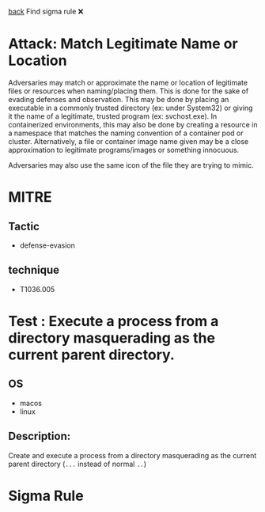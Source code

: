 
[back](../index.md)
Find sigma rule :x: 

# Attack: Match Legitimate Name or Location 

Adversaries may match or approximate the name or location of legitimate files or resources when naming/placing them. This is done for the sake of evading defenses and observation. This may be done by placing an executable in a commonly trusted directory (ex: under System32) or giving it the name of a legitimate, trusted program (ex: svchost.exe). In containerized environments, this may also be done by creating a resource in a namespace that matches the naming convention of a container pod or cluster. Alternatively, a file or container image name given may be a close approximation to legitimate programs/images or something innocuous.

Adversaries may also use the same icon of the file they are trying to mimic.

# MITRE
## Tactic
  - defense-evasion


## technique
  - T1036.005


# Test : Execute a process from a directory masquerading as the current parent directory.
## OS
  - macos
  - linux


## Description:
Create and execute a process from a directory masquerading as the current parent directory (`...` instead of normal `..`)


# Sigma Rule

